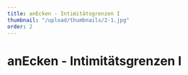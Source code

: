 ```yaml
---
title: anEcken - Intimitätsgrenzen I
thumbnail: "/upload/thumbnails/2-1.jpg"
order: 2
---
```

# anEcken - Intimitätsgrenzen I

<img :src="$withBase('/upload/2-1.jpg')" style="  margin-left: auto;margin-right: auto;max-width:1024px; display: block;"> 

